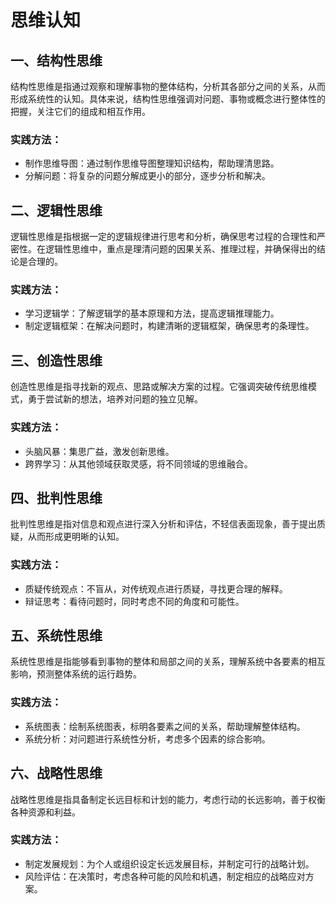 # 思维认知

## 一、结构性思维

结构性思维是指通过观察和理解事物的整体结构，分析其各部分之间的关系，从而形成系统性的认知。具体来说，结构性思维强调对问题、事物或概念进行整体性的把握，关注它们的组成和相互作用。

### 实践方法：

- 制作思维导图：通过制作思维导图整理知识结构，帮助理清思路。
- 分解问题：将复杂的问题分解成更小的部分，逐步分析和解决。

## 二、逻辑性思维

逻辑性思维是指根据一定的逻辑规律进行思考和分析，确保思考过程的合理性和严密性。在逻辑性思维中，重点是理清问题的因果关系、推理过程，并确保得出的结论是合理的。

### 实践方法：

- 学习逻辑学：了解逻辑学的基本原理和方法，提高逻辑推理能力。
- 制定逻辑框架：在解决问题时，构建清晰的逻辑框架，确保思考的条理性。

## 三、创造性思维

创造性思维是指寻找新的观点、思路或解决方案的过程。它强调突破传统思维模式，勇于尝试新的想法，培养对问题的独立见解。

### 实践方法：

- 头脑风暴：集思广益，激发创新思维。
- 跨界学习：从其他领域获取灵感，将不同领域的思维融合。

## 四、批判性思维

批判性思维是指对信息和观点进行深入分析和评估，不轻信表面现象，善于提出质疑，从而形成更明晰的认知。

### 实践方法：

- 质疑传统观点：不盲从，对传统观点进行质疑，寻找更合理的解释。
- 辩证思考：看待问题时，同时考虑不同的角度和可能性。

## 五、系统性思维

系统性思维是指能够看到事物的整体和局部之间的关系，理解系统中各要素的相互影响，预测整体系统的运行趋势。

### 实践方法：

- 系统图表：绘制系统图表，标明各要素之间的关系，帮助理解整体结构。
- 系统分析：对问题进行系统性分析，考虑多个因素的综合影响。

## 六、战略性思维

战略性思维是指具备制定长远目标和计划的能力，考虑行动的长远影响，善于权衡各种资源和利益。

### 实践方法：

- 制定发展规划：为个人或组织设定长远发展目标，并制定可行的战略计划。
- 风险评估：在决策时，考虑各种可能的风险和机遇，制定相应的战略应对方案。
